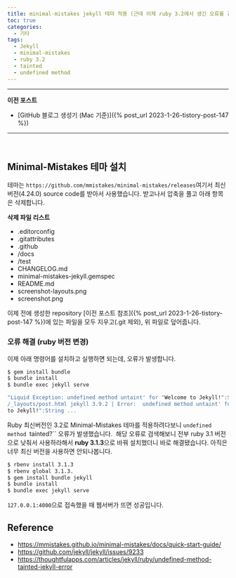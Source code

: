 ```yaml
---
title: minimal-mistakes jekyll 테마 적용 (근데 이제 ruby 3.2에서 생긴 오류를 곁들인)
toc: true
categories:
  - 기타
tags:
  - Jekyll
  - minimal-mistakes
  - ruby 3.2
  - tainted
  - undefined method
---
```


---

**이전 포스트**
- [GitHub 블로그 생성기 (Mac 기준)]({% post_url 2023-1-26-tistory-post-147 %})

---

<br>

## Minimal-Mistakes 테마 설치
테마는 `https://github.com/mmistakes/minimal-mistakes/releases`여기서 최신 버전(4.24.0) source code를 받아서 사용했습니다. 받고나서 압축을 풀고 아래 항목은 삭제합니다.

**삭제 파일 리스트**
- .editorconfig
- .gitattributes
- .github
- /docs
- /test
- CHANGELOG.md
- minimal-mistakes-jekyll.gemspec
- README.md
- screenshot-layouts.png
- screenshot.png

이제 전에 생성한 repository [이전 포스트 참조]({% post_url 2023-1-26-tistory-post-147 %})에 있는 파일을 모두 지우고(.git 제외), 위 파일로 덮어줍니다.

### 오류 해결 (ruby 버전 변경)
이제 아래 명령어를 설치하고 실행하면 되는데, 오류가 발생합니다.
```bash
$ gem install bundle
$ bundle install
$ bundle exec jekyll serve
```

```bash
"Liquid Exception: undefined method untaint' for "Welcome to Jekyll!":String in 
/_layouts/post.html jekyll 3.9.2 | Error:  undefined method untaint' for "Welcome 
to Jekyll!":String ...
```

Ruby 최신버전인 3.2로 Minimal-Mistakes 테마를 적용하려다보니 `undefined method `tainted?`` 오류가 발생했습니다. 
해당 오류로 검색해보니 전부 ruby 3.1 버전으로 낮춰서 사용하라해서 **ruby 3.1.3**으로 바꿔 설치했더니 바로 해결됐습니다. 아직은 너무 최신 버전을 사용하면 안되나봅니다.
```bash
$ rbenv install 3.1.3
$ rbenv global 3.1.3.
$ gem install bundle jekyll
$ bundle install
$ bundle exec jekyll serve
```

`127.0.0.1:4000`으로 접속했을 때 웹서버가 뜨면 성공입니다.

## **Reference**
* <https://mmistakes.github.io/minimal-mistakes/docs/quick-start-guide/>
* <https://github.com/jekyll/jekyll/issues/9233>
* <https://thoughtfulapps.com/articles/jekyll/ruby/undefined-method-tainted-jekyll-error>


 


 

